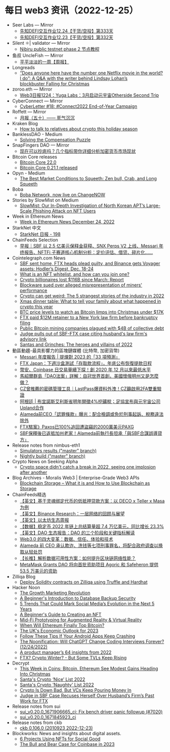 # 每日 web3 资讯（2022-12-25）

- Seer Labs — Mirror
  - [先知DEFI交互作业12.24【干货/空投】第333天](https://mirror.xyz/seerlabs.eth/oHBXM-cAQhxt6vufhwuhNjHw7KhWRVNNzG6IOTUomnY)
  - [先知DEFI交互作业12.23【干货/空投】第332天](https://mirror.xyz/seerlabs.eth/FFf7vS5P86TOYfqjKxGntSIOLJtGpFXdaGumR0X932U)
- Silent ⚛| validator — Mirror
  - [Nibiru public testnet phase 2 节点教程](https://mirror.xyz/exploring.eth/un5ZTt2C5kA0bq2D38q0ro5ca7a6O9PxUzmp3QjAK4M)
- 鱼叔 UncleFish — Mirror
  - [平平淡淡的一周【周报】](https://mirror.xyz/0xA6DDeA5E7a4eF5c680200BF37984A06c6CFb123D/S8_oLs4n6t1eYMKcHSdniOZrDuGddVAmfOB98SYCeZQ)
- Longreads
  - [“Does anyone here have the number one Netflix movie in the world? I do”: A Q&A with the writer behind Lindsay Lohan’s blockbuster Falling for Christmas](https://longreads.com/2022/12/24/does-anyone-here-have-the-number-one-netflix-movie-in-the-world-i-do-a-qa-with-the-writer-behind-lindsay-lohans-blockbuster-falling-for-christmas/)
- zoroo.eth — Mirror
  - [Web3日报1224：Yuga Labs：3月启动元宇宙Otherside Second Trip](https://mirror.xyz/zoroo.eth/AuRq30Q9UzSGhx354qotrQz7-udRNqvK-Ej5RRfXBOw)
- CyberConnect — Mirror
  - [CyberLetter #18: #Connect2022 End-of-Year Campaign](https://mirror.xyz/cyberlab.eth/FCdGyxK9LgsR2oosftdT--mwNSIXq4yXI0_Y4qgxQcw)
- Roffett — Mirror
  - [月报（五十）—— 死气沉沉](https://mirror.xyz/godblesschinacapital.eth/vpdB2Ws1jmsbZ5N0U9p-W2UntHQKkj393t_9Q8Mi5yM)
- Kraken Blog
  - [How to talk to relatives about crypto this holiday season](https://blog.kraken.com/post/16880/how-to-talk-to-relatives-about-crypto-this-holiday-season/)
- BanklessDAO - Medium
  - [Solving the Compensation Puzzle](https://medium.com/bankless-dao/solving-the-compensation-puzzle-95984b38dcde?source=rss----2e8b6adb479c---4)
- SnapFingers DAO — Mirror
  - [现在可以抄底吗？几个指标带你详细分析加密货币市场现状](https://mirror.xyz/snapfingersdao.eth/RwkieanPEadxVpwHj-zxwNJIjVuPg_yhzTXyvJyGHF0)
- Bitcoin Core releases
  - [Bitcoin Core 22.0](https://bitcoin.org/en/releases/22.0/)
  - [Bitcoin Core 0.21.1 released](https://bitcoin.org/en/releases/0.21.1/)
- Opyn - Medium
  - [The Best Market Conditions to Squeeth: Zen bull, Crab, and Long Squeeth](https://medium.com/opyn/the-best-market-conditions-to-squeeth-zen-bull-crab-and-long-squeeth-2e4fa7d854dc?source=rss----850b56baf5d0---4)
- Boba
  - [Boba Network, now live on ChangeNOW](https://boba.network/boba-changenow-live/)
- Stories by SlowMist on Medium
  - [SlowMist: Our In-Depth Investigation of North Korean APT’s Large-Scale Phishing Attack on NFT Users](https://slowmist.medium.com/slowmist-our-in-depth-investigation-of-north-korean-apts-large-scale-phishing-attack-on-nft-users-362117600519?source=rss-4ceeedda40e8------2)
- Week in Ethereum News
  - [Week in Ethereum News  December 24, 2022](https://weekinethereumnews.com/week-in-ethereum-news-december-24-2022/)
- StarkNet 中文
  - [StarkNet 日报 - 198](https://starknetzh.substack.com/p/starknet-198)
- ChainFeeds Selection
  - [早报｜SBF 以 2.5 亿美元保释金获释、SNX Perps V2 上线、Messari 年终报告、NFTFi 子赛道核心机制分析：定价评估、借贷、碎片化......](https://chainfeeds.substack.com/p/sbf-25-snx-perps-v2-messari-nftfi)
- Cointelegraph.com News
  - [SBF sent home, FTX heads plead guilty, and Binance gets Voyager assets: Hodler’s Digest, Dec. 18-24](https://cointelegraph.com/magazine/sbf-sent-home-ftx-heads-plead-guilty-binance-gets-voyager-assets-hodlers-digest-dec-18-24/)
  - [What is an NFT whitelist, and how can you join one?](https://cointelegraph.com/news/what-is-an-nft-whitelist-and-how-can-you-join-one)
  - [Crypto billionaires lost $116B since March: Report](https://cointelegraph.com/news/crypto-billionaires-lost-116m-since-march-report)
  - [Blockware sued over alleged misrepresentation of miners' performance](https://cointelegraph.com/news/blockware-sued-over-alleged-misrepresentation-of-miners-performance)
  - [Crypto can get weird: The 5 strangest stories of the industry in 2022](https://cointelegraph.com/news/crypto-can-get-weird-the-5-strangest-stories-of-the-industry-in-2022)
  - [Xmas dinner table: What to tell your family about what happened in crypto this year](https://cointelegraph.com/news/xmas-dinner-table-what-to-tell-your-family-about-what-happened-in-crypto-this-year)
  - [BTC price levels to watch as Bitcoin limps into Christmas under $17K](https://cointelegraph.com/news/btc-price-levels-to-watch-as-bitcoin-limps-into-christmas-under-17k)
  - [FTX paid $12M retainer to a New York law firm before bankruptcy filing](https://cointelegraph.com/news/ftx-paid-12m-retainer-to-a-new-york-law-firm-before-bankruptcy-filing)
  - [Public Bitcoin mining companies plagued with $4B of collective debt](https://cointelegraph.com/news/public-bitcoin-mining-companies-plagued-with-4b-of-collective-debt)
  - [Judge pulls out of SBF-FTX case citing husband's law firm's advisory link](https://cointelegraph.com/news/judge-pulls-out-of-sbf-ftx-case-citing-husband-s-law-firm-s-advisory-link)
  - [Santas and Grinches: The heroes and villains of 2022](https://cointelegraph.com/news/santas-and-grinches-the-heroes-and-villains-of-2022)
- 動區動趨-最具影響力的區塊鏈媒體 (比特幣, 加密貨幣)
  - [Messari 年度報告 | 提煉對 2023 的「33 項預測」](https://www.blocktempo.com/messari-crypto-theses-for-2023/)
  - [FTX Japan：下週沙盒測試「存取款流程」，年底公布恢復提款日程](https://www.blocktempo.com/ftx-japan-will-test-for-reopening-withdrawal-plan/)
  - [幣安、Coinbase 日交易量續下探！創 2020 年 12 月以來最低水平](https://www.blocktempo.com/binance-and-coinbase-volume-falls-to-its-lowest-since-december-2020/)
  - [馬紹爾群島「DAO法案」詳解：自冠世界首創，美國懷俄明州又是怎麼做？](https://www.blocktempo.com/decentralized-autonomous-organization-act-of-2022-of-marshall-islands/)
  - [CZ曾推薦的密碼管理工具｜LastPass爆資料外洩！CZ籲啟用2FA雙重驗證](https://www.blocktempo.com/cz-warned-lastpass-breach/)
  - [阿根廷 | 布宜諾斯艾利斯省明年開徵4%挖礦稅；足協宣布與元宇宙公司Upland合作](https://www.blocktempo.com/argentine-football-association-partners-with-upland/)
  - [Alameda前CEO「認罪條款」曝光：配合檢調或免於刑事起訴、稅務違法除外](https://www.blocktempo.com/caroline-ellison-plea-agreement/)
  - [FTX駭案》Paxos已100%追回遭盜竊的2000萬美元PAXG](https://www.blocktempo.com/paxos-has-recovered-20-million-in-gold-tokens/)
  - [SBF保釋後已返抵加州老家！Alameda前執行長坦承「與SBF合謀誤導貸方」](https://www.blocktempo.com/sbf-arrives-at-parents-residence-to-start-house-arrest/)
- Release notes from nimbus-eth1
  - [Simulators results ("master" branch)](https://github.com/status-im/nimbus-eth1/releases/tag/sim-stat)
  - [Nightly build ("master" branch)](https://github.com/status-im/nimbus-eth1/releases/tag/nightly)
- Crypto News on Seeking Alpha
  - [Crypto space didn't catch a break in 2022, seeing one implosion after another](https://seekingalpha.com/news/3919547-crypto-space-didnt-catch-a-break-in-2022-seeing-one-implosion-after-another?utm_source=feed_news_crypto&utm_medium=referral)
- Blog Archives - Moralis Web3 | Enterprise-Grade Web3 APIs
  - [Blockchain Storage – What it is and How to Use Blockchain as Storage](https://moralis.io/blockchain-storage-what-it-is-and-how-to-use-blockchain-as-storage/)
- ChainFeeds精选
  - [【英文】基于灵魂绑定代币的低抵押贷款方案：以 DECO x Teller x Masa 为例](https://medium.com/@563defi/soulbound-on-chain-undercollateralized-lending-a67301abfae9)
  - [【英文】Binance Research：一层网络的回顾与展望](https://coinmarketcap.com/alexandria/article/2023-cmc-crypto-playbook-layer-1s-what-has-happened-and-where-are-we-headed-by-binance-research)
  - [【英文】以太坊生态周报](https://weekinethereumnews.com/week-in-ethereum-news-december-24-2022/)
  - [【数据】稳定币 2022 年链上总结算量超 7.4 万亿美元，同比增长 23.3%](https://thedefiant.io/stablecoin-volume-hits-record-high-of-7-4t-in-2022)
  - [【英文】DAO 生态报告：DAO 的三个阶段和关键指标解读](https://blog.tally.xyz/the-evolution-of-daos-f2884d83faf1)
  - [Web3.0 的四大变革：数据、信任、体验和技术](https://mp.weixin.qq.com/s/EZ_OKybcx9ImB4aKnBhjWw)
  - [Alameda 前 CEO 承认欺诈、洗钱等七项刑事罪名，将配合政府调查以换取从轻处罚](https://www.wsj.com/articles/caroline-ellison-apologized-for-misconduct-in-ftx-collapse-11671818789)
  - [【长推】解析数据可用性方案：如何提升区块链网络性能？](https://twitter.com/Yyy1092422472/status/1606188852900950016)
  - [MetaMask Grants DAO 将向首批资助项目 Agoric 和 Safeheron 提供 53.5 万美元的资助](https://metamask.io/news/developers/meta-mask-grants-dao-funds-agoric-and-safeheron-with-first-round-of-grants/)
- Zilliqa Blog
  - [Deploy Solidity contracts on Zilliqa using Truffle and Hardhat](https://blog.zilliqa.com/deploy-solidity-contracts-on-zilliqa-using-truffle-and-hardhat/)
- Hacker Noon
  - [The Growth Marketing Revolution](https://hackernoon.com/the-growth-marketing-revolution?source=rss)
  - [A Beginner's Introduction to Database Backup Security](https://hackernoon.com/a-beginners-introduction-to-database-backup-security?source=rss)
  - [5 Trends That Could Mark Social Media’s Evolution in the Next 5 Years](https://hackernoon.com/5-trends-that-could-mark-social-medias-evolution-in-the-next-5-years?source=rss)
  - [A Beginner's Guide to Creating an NFT](https://hackernoon.com/a-beginners-guide-to-creating-an-nft?source=rss)
  - [Mid-Fi Prototyping for Augmented Reality & Virtual Reality](https://hackernoon.com/mid-fi-prototyping-for-augmented-reality-and-virtual-reality?source=rss)
  - [When Will Ethereum Finally Top Bitcoin?](https://hackernoon.com/when-will-ethereum-finally-top-bitcoin?source=rss)
  - [The UK's Economic Outlook for 2023](https://hackernoon.com/the-uks-economic-outlook-for-2023?source=rss)
  - [Follow These Tips If Your Android Apps Keep Crashing](https://hackernoon.com/follow-these-tips-if-your-android-apps-keep-crashing?source=rss)
  - [The Noonification: Will ChatGPT Change Coding Interviews Forever? (12/24/2022)](https://hackernoon.com/12-24-2022-noonification?source=rss)
  - [A product manager’s 64 insights from 2022](https://hackernoon.com/a-product-managers-64-insights-from-2022?source=rss)
  - [FTX? Crypto Winter? - But Some TVLs Keep Rising](https://hackernoon.com/ftx-crypto-winter-but-some-tvls-keep-rising?source=rss)
- Decrypt
  - [This Week in Coins: Bitcoin, Ethereum See Modest Gains Heading Into Christmas](https://decrypt.co/117905/this-week-in-coins-bitcoin-ethereum-see-modest-gains-heading-into-christmas)
  - [Santa's Crypto ‘Nice’ List 2022](https://decrypt.co/117283/santas-crypto-nice-list-of-2022)
  - [Santa's Crypto 'Naughty' List 2022](https://decrypt.co/117167/decrypt-crypto-naughty-list-2022)
  - [Crypto Is Down Bad, But VCs Keep Pouring Money In](https://decrypt.co/117900/crypto-is-down-bad-but-vcs-keep-pouring-money-in)
  - [Judge in SBF Case Recuses Herself Over Husband’s Firm’s Past Work for FTX](https://decrypt.co/117895/sbf-ftx-judge-recuses-herself-over-husband-firm-possible-conflict)
- Release notes from sui
  - [sui_v0.20.0_1671906665_ci: Fix bench driver panic followup (#7020)](https://github.com/MystenLabs/sui/releases/tag/sui_v0.20.0_1671906665_ci)
  - [sui_v0.20.0_1671845923_ci](https://github.com/MystenLabs/sui/releases/tag/sui_v0.20.0_1671845923_ci)
- Release notes from ckb
  - [ckb 0.106.0 (2010923 2022-12-23)](https://github.com/nervosnetwork/ckb/releases/tag/v0.106.0)
- Blockworks: News and insights about digital assets.
  - [6 Projects Using NFTs for Social Good](https://blockworks.co/news/nfts-for-social-good)
  - [The Bull and Bear Case for Coinbase in 2023](https://blockworks.co/news/coinbase-bull-or-bear-2023)
